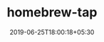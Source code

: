 ---
title: "homebrew-tap"
date: 2019-06-25T18:00:18+05:30
type: "organisations"
org_name: "elastic"
repo_desc: "Homebrew tap for the Elastic Stack"
repo_link: https://github.com/elastic/homebrew-tap
---